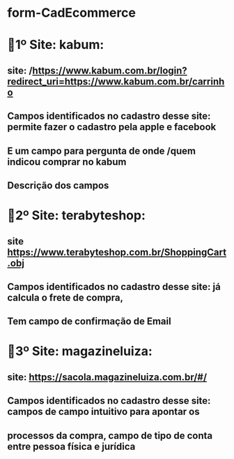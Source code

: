 # form-CadEcommerce


# 🔴1º Site: kabum: 

## site: /https://www.kabum.com.br/login?redirect_uri=https://www.kabum.com.br/carrinho

## Campos identificados no cadastro desse site:    permite fazer   o cadastro pela  apple e facebook  
## E um campo para pergunta de onde /quem indicou comprar no kabum  
## Descrição dos campos


#  🔴2º Site: terabyteshop: 

## site https://www.terabyteshop.com.br/ShoppingCart.obj   
## Campos identificados no cadastro desse site:  já calcula o frete de compra, 
## Tem campo de confirmação de Email   


# 🔴3º Site: magazineluiza:

## site: https://sacola.magazineluiza.com.br/#/

## Campos identificados no cadastro desse site:  campos de campo intuitivo para apontar os 
## processos da compra, campo de tipo de conta entre pessoa física e jurídica 
